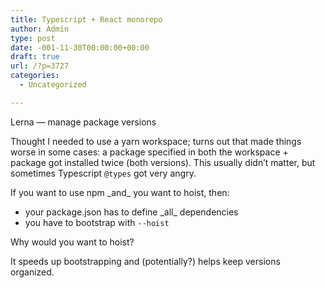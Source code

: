 ```yaml
---
title: Typescript + React monorepo
author: Admin
type: post
date: -001-11-30T00:00:00+00:00
draft: true
url: /?p=3727
categories:
  - Uncategorized

---
```

Lerna &#8212; manage package versions

Thought I needed to use a yarn workspace; turns out that made things worse in some cases: a package specified in both the workspace + package got installed twice (both versions). This usually didn&#8217;t matter, but sometimes Typescript `@types` got very angry.

If you want to use npm \_and\_ you want to hoist, then:

  * your package.json has to define \_all\_ dependencies
  * you have to bootstrap with `--hoist`

Why would you want to hoist?

It speeds up bootstrapping and (potentially?) helps keep versions organized.



